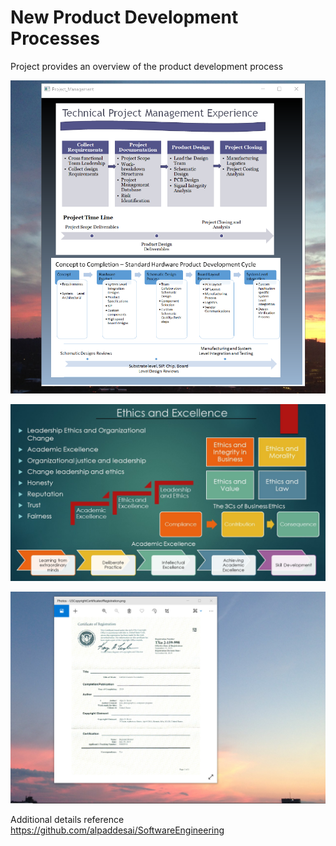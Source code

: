 # New Product Development Processes

Project provides an overview of the product development process 

![image](TPM.png)

![image](Ethics.jpg)

![image](USCopyrightCertificate.png)

Additional details reference https://github.com/alpaddesai/SoftwareEngineering
